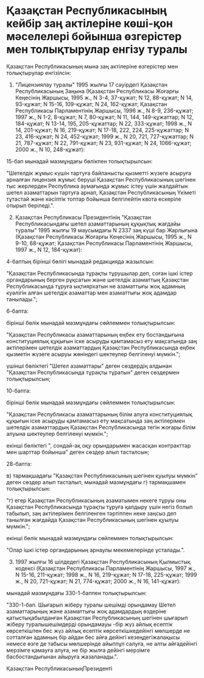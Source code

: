 # Қазақстан Республикасының кейбір заң актілеріне көші-қон мәселелері бойынша өзгерістер мен толықтырулар енгізу туралы

Қазақстан Республикасының мына заң актiлерiне өзгерiстер мен толықтырулар енгiзiлсiн:

1. "Лицензиялау туралы" 1995 жылғы 17 сәуiрдегi Қазақстан Республикасының Заңына (Қазақстан Республикасы Жоғарғы Кеңесiнiң Жаршысы, 1995 ж., N 3-4, 37-құжат; N 12, 88-құжат; N 14, 93-құжат; N 15-16, 109-құжат; N 24, 162-құжат; Қазақстан Республикасы Парламентiнiң Жаршысы, 1996 ж., N 8-9, 236-құжат; 1997 ж., N 1-2, 8-құжат; N 7, 80-құжат; N 11, 144, 149-құжаттар; N 12, 184-құжат; N 13-14, 195, 205-құжаттар; N 22, 333-құжат; 1998 ж., N 14, 201-құжат; N 16, 219-құжат; N 17-18, 222, 224, 225-құжаттар; N 23, 416-құжат; N 24, 452-құжат; 1999 ж., N 20, 721, 727-құжаттар; N 21, 787-құжат; N 22, 791-құжат; N 23, 931-құжат; N 24, 1066-құжат; 2000 ж., N 10, 248-құжат):

15-бап мынадай мазмұндағы бөлiкпен толықтырылсын:

"Шетелдiк жұмыс күшiн тартуға байланысты қызметтi жүзеге асыруға арналған лицензия жұмыс берушi Қазақстан Республикасының шегiнен тыс жерлерден Республика аумағында жұмыс iстеу үшiн жалдайтын шетел азаматтарын тартуға арнап, Қазақстан Республикасының Үкiметi тұтастай және кәсiптiк топтар бойынша белгiлейтiн квота ескерiле отырып берiледi.".

2. Қазақстан Республикасы Президентiнiң "Қазақстан Республикасындағы шетел азаматтарының құқықтық жағдайы туралы" 1995 жылғы 19 маусымдағы N 2337 заң күшi бар Жарлығына (Қазақстан Республикасы Жоғарғы Кеңесiнiң Жаршысы, 1995 ж., N 9-10, 68-құжат; Қазақстан Республикасы Парламентiнiң Жаршысы, 1997 ж., N 12, 184-құжат):

4-баптың бiрiншi бөлiгi мынадай редакцияда жазылсын:

"Қазақстан Республикасында тұрақты тұрушылар деп, соған iшкi iстер органдарының берген рұқсатын және шетелдiк азаматтың Қазақстан Республикасында тұруға ықтиярхатын не азаматтығы жоқ адамның куәлiгiн алған шетелдiк азаматтар мен азаматтығы жоқ адамдар танылады.";

6-бапта:

бiрiншi бөлiк мынадай мазмұндағы сөйлеммен толықтырылсын:

"Қазақстан Республикасы азаматтарының еңбек ету бостандығына конституциялық құқығын iске асыруды қамтамасыз ету мақсатында заң актiлерiмен шетелдiк азаматтардың Қазақстан Республикасында еңбек қызметiн жүзеге асыруы жөнiндегi шектеулер белгiленуi мүмкiн.";

үшiншi бөлiктегi "Шетел азаматтары" деген сөздердiң алдынан "Қазақстан Республикасында тұрақты тұратын" деген сөздермен толықтырылсын;

10-бапта:

бiрiншi бөлiк мынадай мазмұндағы сөйлеммен толықтырылсын:

"Қазақстан Республикасы азаматтарының бiлiм алуға конституциялық құқығын iске асыруды қамтамасыз ету мақсатында заң актiлерiмен шетелдiк азаматтардың Қазақстан Республикасында тегiн жоғары бiлiм алуына шектеулер белгiленуi мүмкiн.";

екiншi бөлiктегi ", сондай-ақ оқу орындарымен жасасқан контракттар мен шарттар бойынша" деген сөздер алып тасталсын;

28-бапта:

в) тармақшадағы "Қазақстан Республикасының шегiнен қуылуы мүмкiн" деген сөздер алып тасталып, мынадай мазмұндағы г) тармақшамен толықтырылсын:

"г) егер Қазақстан Республикасының азаматымен некеге тұруы оны Қазақстан Республикасында тұрақты тұруға қалдыру үшiн негiз болып табылып, заң актiлерiмен белгiленген тәртiппен неке заңсыз деп танылған жағдайда Қазақстан Республикасының шегiнен қуылуы мүмкiн.";

екiншi бөлiк мынадай мазмұндағы сөйлеммен толықтырылсын:

"Олар iшкi iстер органдарының арнаулы мекемелерiнде ұсталады.".

3. 1997 жылғы 16 шiлдедегi Қазақстан Республикасының Қылмыстық кодексi (Қазақстан Республикасы Парламентiнiң Жаршысы, 1997 ж., N 15-16, 211-құжат; 1998 ж., N 16, 219-құжат; N 17-18, 225-құжат; 1999 ж., N 20, 721-құжат; N 21, 774-құжат; 2000 ж., N 16, 141-құжат):

мынадай мазмұндағы 330-1-баппен толықтырылсын:

"330-1-бап. Шығарып жiберу туралы шешiмдi орындамау Шетел азаматтарының және азаматтығы жоқ адамдардың өздерiне қатыстықабылданған Қазақстан Республикасының шегiнен шығарып жiберу туралышешiмдердi орындамауы -бiр жүз айлық есептiк көрсеткiштен бес жүз айлық есептiк көрсеткiшкедейiнгi мөлшерде не сотталған адамның бiр айдан бес айға дейiнгi кезеңдегiжалақысы немесе өзге де табысы мөлшерiнде айыппұл салуға, не алты айғадейiнгi мерзімге қамауға алуға, не бiр жылға дейiнгi мерзiмге басбостандығынан айыруға жазаланады.".

Қазақстан РеспубликасыныңПрезиденті

